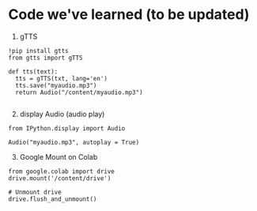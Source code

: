 # Code we've learned (to be updated)

1. gTTS

```
!pip install gtts
from gtts import gTTS

def tts(text):
  tts = gTTS(txt, lang='en')
  tts.save("myaudio.mp3")
  return Audio("/content/myaudio.mp3")
  
```
2. display Audio (audio play)

```
from IPython.display import Audio

Audio("myaudio.mp3", autoplay = True)
```

3. Google Mount on Colab

```
from google.colab import drive
drive.mount('/content/drive')
```

```
# Unmount drive
drive.flush_and_unmount()
```

